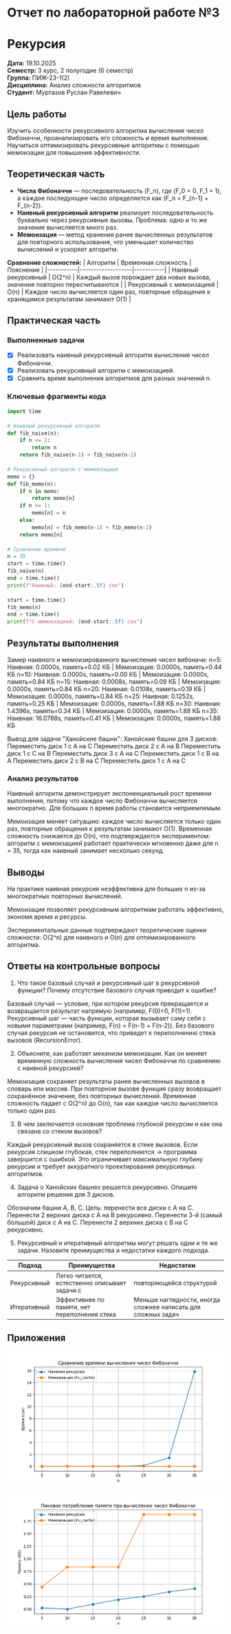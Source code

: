 # Отчет по лабораторной работе №3
# Рекурсия

**Дата:** 19.10.2025  
**Семестр:** 3 курс, 2 полугодие (6 семестр)  
**Группа:** ПИЖ-23-1(2)  
**Дисциплина:** Анализ сложности алгоритмов  
**Студент:** Муртазов Руслан Равелевич  

## Цель работы
Изучить особенности рекурсивного алгоритма вычисления чисел Фибоначчи, проанализировать его сложность и время выполнения. Научиться оптимизировать рекурсивные алгоритмы с помощью мемоизации для повышения эффективности.

## Теоретическая часть
- **Числа Фибоначчи** — последовательность \(F_n\), где \(F_0 = 0, F_1 = 1\), а каждое последующее число определяется как \(F_n = F_{n-1} + F_{n-2}\).  
- **Наивный рекурсивный алгоритм** реализует последовательность буквально через рекурсивные вызовы. Проблема: одно и то же значение вычисляется много раз.  
- **Мемоизация** — метод хранения ранее вычисленных результатов для повторного использования, что уменьшает количество вычислений и ускоряет алгоритм.  

**Сравнение сложностей:**
| Алгоритм | Временная сложность | Пояснение |
|-----------|-------------------|-----------|
| Наивный рекурсивный | O(2^n) | Каждый вызов порождает два новых вызова, значения повторно пересчитываются |
| Рекурсивный с мемоизацией | O(n) | Каждое число вычисляется один раз, повторные обращения к хранящимся результатам занимают O(1) |

## Практическая часть

### Выполненные задачи
- [x] Реализовать наивный рекурсивный алгоритм вычисления чисел Фибоначчи.  
- [x] Реализовать рекурсивный алгоритм с мемоизацией.  
- [x] Сравнить время выполнения алгоритмов для разных значений n.  

### Ключевые фрагменты кода
```python
import time

# Наивный рекурсивный алгоритм
def fib_naive(n):
    if n <= 1:
        return n
    return fib_naive(n-1) + fib_naive(n-2)

# Рекурсивный алгоритм с мемоизацией
memo = {}
def fib_memo(n):
    if n in memo:
        return memo[n]
    if n <= 1:
        memo[n] = n
    else:
        memo[n] = fib_memo(n-1) + fib_memo(n-2)
    return memo[n]

# Сравнение времени
n = 35
start = time.time()
fib_naive(n)
end = time.time()
print(f"Наивный: {end-start:.5f} сек")

start = time.time()
fib_memo(n)
end = time.time()
print(f"С мемоизацией: {end-start:.5f} сек")
```

## Результаты выполнения
Замер наивного и мемоизированного вычисления чисел вибоначи:
n=5: Наивная: 0.0000s, память=0.02 КБ | Мемоизация: 0.0000s, память=0.44 КБ
n=10: Наивная: 0.0000s, память=0.00 КБ | Мемоизация: 0.0000s, память=0.84 КБ
n=15: Наивная: 0.0008s, память=0.09 КБ | Мемоизация: 0.0000s, память=0.84 КБ
n=20: Наивная: 0.0108s, память=0.19 КБ | Мемоизация: 0.0000s, память=0.84 КБ
n=25: Наивная: 0.1252s, память=0.25 КБ | Мемоизация: 0.0000s, память=1.88 КБ
n=30: Наивная: 1.4396s, память=0.34 КБ | Мемоизация: 0.0000s, память=1.88 КБ
n=35: Наивная: 16.0788s, память=0.41 КБ | Мемоизация: 0.0000s, память=1.88 КБ

Вывод для задачи "Ханойские башни":
Ханойские башни для 3 дисков:
Переместить диск 1 с A на C
Переместить диск 2 с A на B
Переместить диск 1 с C на B
Переместить диск 3 с A на C
Переместить диск 1 с B на A
Переместить диск 2 с B на C
Переместить диск 1 с A на C

### Анализ результатов
Наивный алгоритм демонстрирует экспоненциальный рост времени выполнения, потому что каждое число Фибоначчи вычисляется многократно. Для больших n время работы становится неприемлемым.

Мемоизация меняет ситуацию: каждое число вычисляется только один раз, повторные обращения к результатам занимают O(1). Временная сложность снижается до O(n), что подтверждается экспериментом: алгоритм с мемоизацией работает практически мгновенно даже для n = 35, тогда как наивный занимает несколько секунд.

## Выводы
На практике наивная рекурсия неэффективна для больших n из-за многократных повторных вычислений.

Мемоизация позволяет рекурсивным алгоритмам работать эффективно, экономя время и ресурсы.

Экспериментальные данные подтверждают теоретические оценки сложности: O(2^n) для наивного и O(n) для оптимизированного алгоритма.

## Ответы на контрольные вопросы

1. Что такое базовый случай и рекурсивный шаг в рекурсивной функции? Почему отсутствие базового случая приводит к ошибке?

Базовый случай — условие, при котором рекурсия прекращается и возвращается результат напрямую (например, F(0)=0, F(1)=1).
Рекурсивный шаг — часть функции, которая вызывает саму себя с новыми параметрами (например, F(n) = F(n-1) + F(n-2)).
Без базового случая рекурсия не остановится, что приведет к переполнению стека вызовов (RecursionError).

2. Объясните, как работает механизм мемоизации. Как он меняет временную сложность вычисления чисел Фибоначчи по сравнению с наивной рекурсией?

Мемоизация сохраняет результаты ранее вычисленных вызовов в словарь или массив.
При повторном вызове функция сразу возвращает сохранённое значение, без повторных вычислений.
Временная сложность падает с O(2^n) до O(n), так как каждое число вычисляется только один раз.

3. В чем заключается основная проблема глубокой рекурсии и как она связана со стеком вызовов?

Каждый рекурсивный вызов сохраняется в стеке вызовов.
Если рекурсия слишком глубокая, стек переполняется → программа завершится с ошибкой.
Это ограничивает максимальную глубину рекурсии и требует аккуратного проектирования рекурсивных алгоритмов.

4. Задача о Ханойских башнях решается рекурсивно. Опишите алгоритм решения для 3 дисков.

Обозначим башни A, B, C. Цель: перенести все диски с A на C.
Перенести 2 верхних диска с A на B рекурсивно.
Перенести 3-й (самый большой) диск с A на C.
Перенести 2 верхних диска с B на C рекурсивно.

5. Рекурсивный и итеративный алгоритмы могут решать одни и те же задачи. Назовите преимущества и недостатки каждого подхода.

|Подход | Преимущества | Недостатки |
|-------|--------------|------------|
|Рекурсивный | Легко читается, естественно описывает задачи с |повторяющейся структурой | Риск переполнения стека, может быть медленным без оптимизации (мемоизация) |
|Итеративный | Эффективнее по памяти, нет переполнения стека | Меньше наглядности, иногда сложнее написать для сложных задач |

## Приложения
![Сравнение времени вычисления чисел Фибоначчи](Figure_1.png)

![Пиковое потребление памяти при вычислении чисел Фибоначчи](Figure_2.png)